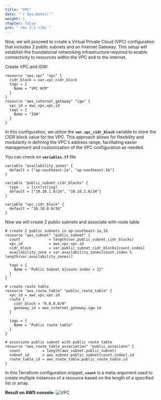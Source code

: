 ```yaml
---
title: "VPC"
date: "`r Sys.Date()`"
weight: 1
chapter: false
pre: " <b> 3.1 </b> "
---
```


Now, we will proceed to create a Virtual Private Cloud (VPC) configuration that includes 2 public subnets and an Internet Gateway. This setup will establish the foundational networking infrastructure required to enable connectivity to resources within the VPC and to the internet.

Create VPC and IGW:

```
resource "aws_vpc" "vpc" {
  cidr_block = var.vpc_cidr_block
  tags = {
    Name = "VPC HCM"
  }
}
resource "aws_internet_gateway" "igw" {
  vpc_id = aws_vpc.vpc.id
  tags = {
    Name = "IGW"
  }
}
```

In this configuration, we utilize the **`var.vpc_cidr_block`** variable to store the CIDR block value for the VPC. This approach allows for flexibility and modularity in defining the VPC's address range, facilitating easier management and customization of the VPC configuration as needed.

You can check on **`variables.tf`** file

```
variable "availability_zones" {
  default = ["ap-southeast-1a", "ap-southeast-1b"]
}

variable "public_subnet_cidr_blocks" {
  type    = list(string)
  default = ["10.10.1.0/24", "10.10.2.0/24"]
}

variable "vpc_cidr_block" {
  default = "10.10.0.0/16"
}

```

Now we will create 2 public subnets and associate with route table

```
# create 2 public subnets in ap-southeast-1a,1b
resource "aws_subnet" "public_subnet" {
  count             = length(var.public_subnet_cidr_blocks)
  vpc_id            = aws_vpc.vpc.id
  cidr_block        = var.public_subnet_cidr_blocks[count.index]
  availability_zone = var.availability_zones[count.index % length(var.availability_zones)]

  tags = {
    Name = "Public Subnet ${count.index + 1}"
  }
}

# create route table
resource "aws_route_table" "public_route_table" {
  vpc_id = aws_vpc.vpc.id
  route {
    cidr_block = "0.0.0.0/0"
    gateway_id = aws_internet_gateway.igw.id
  }

  tags = {
    Name = "Public route table"
  }
}

# associate public subnet with public route table
resource "aws_route_table_association" "public_associate" {
  count          = length(aws_subnet.public_subnet)
  subnet_id      = aws_subnet.public_subnet[count.index].id
  route_table_id = aws_route_table.public_route_table.id
}

```

In this Terraform configuration snippet, **`count`** is a meta-argument used to create multiple instances of a resource based on the length of a specified list or array.

**Result on AWS console:**
![VPC](../../images/3-Networking/result.png)
